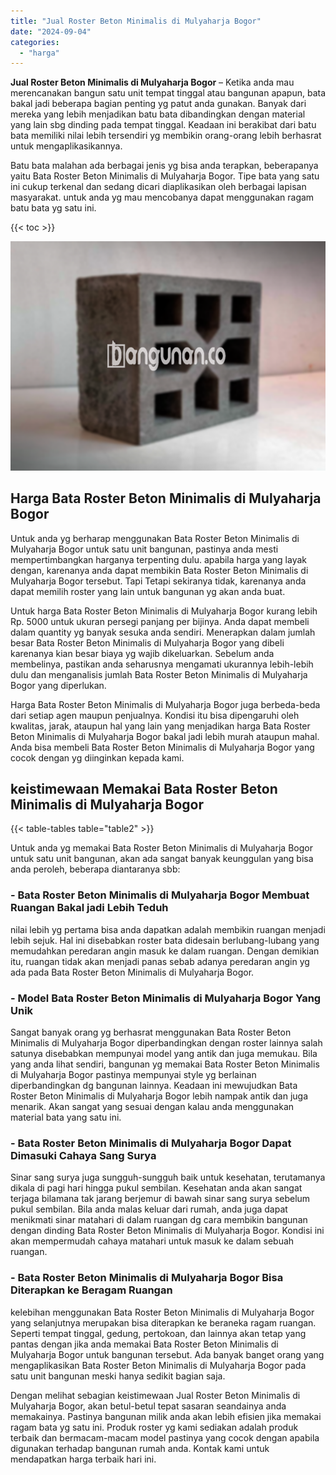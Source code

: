 ```yaml
---
title: "Jual Roster Beton Minimalis di Mulyaharja Bogor"
date: "2024-09-04"
categories: 
  - "harga"
---
```


**Jual Roster Beton Minimalis di Mulyaharja Bogor** – Ketika anda mau merencanakan bangun satu unit tempat tinggal atau bangunan apapun, bata bakal jadi beberapa bagian penting yg patut anda gunakan. Banyak dari mereka yang lebih menjadikan batu bata dibandingkan dengan material yang lain sbg dinding pada tempat tinggal. Keadaan ini berakibat dari batu bata memiliki nilai lebih tersendiri yg membikin orang-orang lebih berhasrat untuk mengaplikasikannya.

Batu bata malahan ada berbagai jenis yg bisa anda terapkan, beberapanya yaitu Bata Roster Beton Minimalis di Mulyaharja Bogor. Tipe bata yang satu ini cukup terkenal dan sedang dicari diaplikasikan oleh berbagai lapisan masyarakat. untuk anda yg mau mencobanya dapat menggunakan ragam batu bata yg satu ini.

{{< toc >}}

![Jual Roster Beton Minimalis di Mulyaharja Bogor](/images/bata-roster-minimalis-18.png)

## Harga Bata Roster Beton Minimalis di Mulyaharja Bogor

Untuk anda yg berharap menggunakan Bata Roster Beton Minimalis di Mulyaharja Bogor untuk satu unit bangunan, pastinya anda mesti mempertimbangkan harganya terpenting dulu. apabila harga yang layak dengan, karenanya anda dapat membikin Bata Roster Beton Minimalis di Mulyaharja Bogor tersebut. Tapi Tetapi sekiranya tidak, karenanya anda dapat memilih roster yang lain untuk bangunan yg akan anda buat.

Untuk harga Bata Roster Beton Minimalis di Mulyaharja Bogor kurang lebih Rp. 5000 untuk ukuran persegi panjang per bijinya. Anda dapat membeli dalam quantity yg banyak sesuka anda sendiri. Menerapkan dalam jumlah besar Bata Roster Beton Minimalis di Mulyaharja Bogor yang dibeli karenanya kian besar biaya yg wajib dikeluarkan. Sebelum anda membelinya, pastikan anda seharusnya mengamati ukurannya lebih-lebih dulu dan menganalisis jumlah Bata Roster Beton Minimalis di Mulyaharja Bogor yang diperlukan.

Harga Bata Roster Beton Minimalis di Mulyaharja Bogor juga berbeda-beda dari setiap agen maupun penjualnya. Kondisi itu bisa dipengaruhi oleh kwalitas, jarak, ataupun hal yang lain yang menjadikan harga Bata Roster Beton Minimalis di Mulyaharja Bogor bakal jadi lebih murah ataupun mahal. Anda bisa membeli Bata Roster Beton Minimalis di Mulyaharja Bogor yang cocok dengan yg diinginkan kepada kami.

## keistimewaan Memakai Bata Roster Beton Minimalis di Mulyaharja Bogor

{{< table-tables table="table2" >}}

Untuk anda yg memakai Bata Roster Beton Minimalis di Mulyaharja Bogor untuk satu unit bangunan, akan ada sangat banyak keunggulan yang bisa anda peroleh, beberapa diantaranya sbb:

### \- Bata Roster Beton Minimalis di Mulyaharja Bogor Membuat Ruangan Bakal jadi Lebih Teduh

nilai lebih yg pertama bisa anda dapatkan adalah membikin ruangan menjadi lebih sejuk. Hal ini disebabkan roster bata didesain berlubang-lubang yang memudahkan peredaran angin masuk ke dalam ruangan. Dengan demikian itu, ruangan tidak akan menjadi panas sebab adanya peredaran angin yg ada pada Bata Roster Beton Minimalis di Mulyaharja Bogor.

### \- Model Bata Roster Beton Minimalis di Mulyaharja Bogor Yang Unik

Sangat banyak orang yg berhasrat menggunakan Bata Roster Beton Minimalis di Mulyaharja Bogor diperbandingkan dengan roster lainnya salah satunya disebabkan mempunyai model yang antik dan juga memukau. Bila yang anda lihat sendiri, bangunan yg memakai Bata Roster Beton Minimalis di Mulyaharja Bogor pastinya mempunyai style yg berlainan diperbandingkan dg bangunan lainnya. Keadaan ini mewujudkan Bata Roster Beton Minimalis di Mulyaharja Bogor lebih nampak antik dan juga menarik. Akan sangat yang sesuai dengan kalau anda menggunakan material bata yang satu ini.

### \- Bata Roster Beton Minimalis di Mulyaharja Bogor Dapat Dimasuki Cahaya Sang Surya

Sinar sang surya juga sungguh-sungguh baik untuk kesehatan, terutamanya dikala di pagi hari hingga pukul sembilan. Kesehatan anda akan sangat terjaga bilamana tak jarang berjemur di bawah sinar sang surya sebelum pukul sembilan. Bila anda malas keluar dari rumah, anda juga dapat menikmati sinar matahari di dalam ruangan dg cara membikin bangunan dengan dinding Bata Roster Beton Minimalis di Mulyaharja Bogor. Kondisi ini akan mempermudah cahaya matahari untuk masuk ke dalam sebuah ruangan.

### \- Bata Roster Beton Minimalis di Mulyaharja Bogor Bisa Diterapkan ke Beragam Ruangan

kelebihan menggunakan Bata Roster Beton Minimalis di Mulyaharja Bogor yang selanjutnya merupakan bisa diterapkan ke beraneka ragam ruangan. Seperti tempat tinggal, gedung, pertokoan, dan lainnya akan tetap yang pantas dengan jika anda memakai Bata Roster Beton Minimalis di Mulyaharja Bogor untuk bangunan tersebut. Ada banyak banget orang yang mengaplikasikan Bata Roster Beton Minimalis di Mulyaharja Bogor pada satu unit bangunan meski hanya sedikit bagian saja.

Dengan melihat sebagian keistimewaan Jual Roster Beton Minimalis di Mulyaharja Bogor, akan betul-betul tepat sasaran seandainya anda memakainya. Pastinya bangunan milik anda akan lebih efisien jika memakai ragam bata yg satu ini. Produk roster yg kami sediakan adalah produk terbaik dan bermacam-macam model pastinya yang cocok dengan apabila digunakan terhadap bangunan rumah anda. Kontak kami untuk mendapatkan harga terbaik hari ini.
